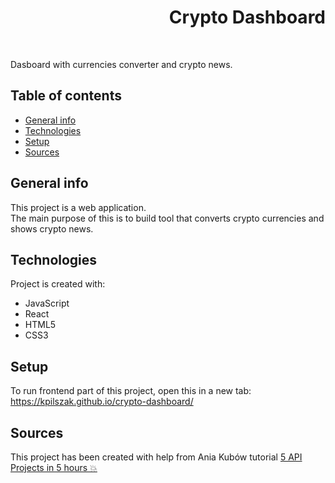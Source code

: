 <h1 align="right">Crypto Dashboard</h1><br>

Dasboard with currencies converter and crypto news.

## Table of contents
* [General info](#general-info)
* [Technologies](#technologies)
* [Setup](#setup)
* [Sources](#sources)

## General info
This project is a web application.  
The main purpose of this is to build tool that converts crypto currencies and shows crypto news.        
	
## Technologies
Project is created with:
* JavaScript
* React
* HTML5
* CSS3  

## Setup
To run frontend part of this project, open this in a new tab: <a href="https://kpilszak.github.io/crypto-dashboard/">https://kpilszak.github.io/crypto-dashboard/</a>

## Sources
This project has been created with help from Ania Kubów tutorial <a href="https://www.youtube.com/watch?v=WDwhJNbWka0">5 API Projects in 5 hours 💥
